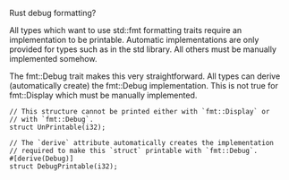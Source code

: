 Rust debug formatting?
<!--question-->
All types which want to use std::fmt formatting traits require an implementation to be printable. Automatic implementations are only provided for types such as in the std library. All others must be manually implemented somehow.

The fmt::Debug trait makes this very straightforward. All types can derive (automatically create) the fmt::Debug implementation. This is not true for fmt::Display which must be manually implemented.

```
// This structure cannot be printed either with `fmt::Display` or
// with `fmt::Debug`.
struct UnPrintable(i32);

// The `derive` attribute automatically creates the implementation
// required to make this `struct` printable with `fmt::Debug`.
#[derive(Debug)]
struct DebugPrintable(i32);
```
